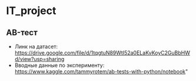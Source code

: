 # IT_project
## AB-тест
* Линк на датасет: https://drive.google.com/file/d/1tqgtuN89WtI52a0ELaKvKoyC2GuBbHWd/view?usp=sharing
* Вводные данные по эксперименту: https://www.kaggle.com/tammyrotem/ab-tests-with-python/notebook"

 
